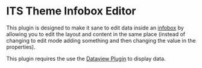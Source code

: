 # ITS Theme Infobox Editor

This plugin is designed to make it sane to edit data inside an [infobox](https://publish.obsidian.md/slrvb-docs/ITS+Theme/Callouts/Callout+-+Infoboxes) by allowing you to edit the layout and content
in the same place (instead of changing to edit mode adding something and then changing the value in the properties). 

This plugin requires the use the [Dataview Plugin](https://github.com/blacksmithgu/obsidian-dataview) to display data.
